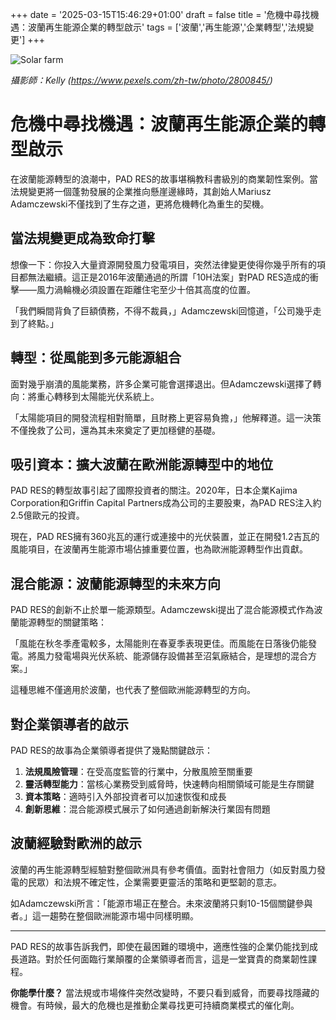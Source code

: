 +++
date = '2025-03-15T15:46:29+01:00'
draft = false
title = '危機中尋找機遇：波蘭再生能源企業的轉型啟示'
tags = ['波蘭','再生能源','企業轉型','法規變更']
+++


![Solar farm](https://static.aureagate.com/pexels-kelly-1179532-2800845.jpg)

*攝影師：Kelly (https://www.pexels.com/zh-tw/photo/2800845/)*
# 危機中尋找機遇：波蘭再生能源企業的轉型啟示

在波蘭能源轉型的浪潮中，PAD RES的故事堪稱教科書級別的商業韌性案例。當法規變更將一個蓬勃發展的企業推向懸崖邊緣時，其創始人Mariusz Adamczewski不僅找到了生存之道，更將危機轉化為重生的契機。

## 當法規變更成為致命打擊

想像一下：你投入大量資源開發風力發電項目，突然法律變更使得你幾乎所有的項目都無法繼續。這正是2016年波蘭通過的所謂「10H法案」對PAD RES造成的衝擊——風力渦輪機必須設置在距離住宅至少十倍其高度的位置。

「我們瞬間背負了巨額債務，不得不裁員，」Adamczewski回憶道，「公司幾乎走到了終點。」

## 轉型：從風能到多元能源組合

面對幾乎崩潰的風能業務，許多企業可能會選擇退出。但Adamczewski選擇了轉向：將重心轉移到太陽能光伏系統上。

「太陽能項目的開發流程相對簡單，且財務上更容易負擔，」他解釋道。這一決策不僅挽救了公司，還為其未來奠定了更加穩健的基礎。

## 吸引資本：擴大波蘭在歐洲能源轉型中的地位

PAD RES的轉型故事引起了國際投資者的關注。2020年，日本企業Kajima Corporation和Griffin Capital Partners成為公司的主要股東，為PAD RES注入約2.5億歐元的投資。

現在，PAD RES擁有360兆瓦的運行或連接中的光伏裝置，並正在開發1.2吉瓦的風能項目，在波蘭再生能源市場佔據重要位置，也為歐洲能源轉型作出貢獻。

## 混合能源：波蘭能源轉型的未來方向

PAD RES的創新不止於單一能源類型。Adamczewski提出了混合能源模式作為波蘭能源轉型的關鍵策略：

「風能在秋冬季產電較多，太陽能則在春夏季表現更佳。而風能在日落後仍能發電。將風力發電場與光伏系統、能源儲存設備甚至沼氣廠結合，是理想的混合方案。」

這種思維不僅適用於波蘭，也代表了整個歐洲能源轉型的方向。

## 對企業領導者的啟示

PAD RES的故事為企業領導者提供了幾點關鍵啟示：

1. **法規風險管理**：在受高度監管的行業中，分散風險至關重要
2. **靈活轉型能力**：當核心業務受到威脅時，快速轉向相關領域可能是生存關鍵
3. **資本策略**：適時引入外部投資者可以加速恢復和成長
4. **創新思維**：混合能源模式展示了如何通過創新解決行業固有問題

## 波蘭經驗對歐洲的啟示

波蘭的再生能源轉型經驗對整個歐洲具有參考價值。面對社會阻力（如反對風力發電的民眾）和法規不確定性，企業需要更靈活的策略和更堅韌的意志。

如Adamczewski所言：「能源市場正在整合。未來波蘭將只剩10-15個關鍵參與者。」這一趨勢在整個歐洲能源市場中同樣明顯。

---

PAD RES的故事告訴我們，即使在最困難的環境中，適應性強的企業仍能找到成長道路。對於任何面臨行業顛覆的企業領導者而言，這是一堂寶貴的商業韌性課程。

**你能學什麼？** 當法規或市場條件突然改變時，不要只看到威脅，而要尋找隱藏的機會。有時候，最大的危機也是推動企業尋找更可持續商業模式的催化劑。

